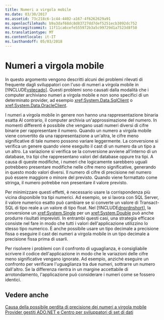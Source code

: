 ```yaml
---
title: Numeri a virgola mobile
ms.date: 03/30/2017
ms.assetid: 73c218c6-1c44-4402-a167-4f6262629a91
ms.openlocfilehash: b9a3daf68dc8d83727dd7def5251ecb3092dc752
ms.sourcegitcommit: 11f11ca6cefe555972b3a5c99729d1a7523d8f50
ms.translationtype: MT
ms.contentlocale: it-IT
ms.lasthandoff: 05/03/2018
---
```

# <a name="floating-point-numbers"></a>Numeri a virgola mobile
In questo argomento vengono descritti alcuni dei problemi rilevati di frequente dagli sviluppatori con l'uso di numeri a virgola mobile in [!INCLUDE[vstecado](../../../../includes/vstecado-md.md)]. Questi problemi sono causati dalla modalità che i computer archiviano numeri a virgola mobile e non sono specifici di un determinato provider, ad esempio <xref:System.Data.SqlClient> o <xref:System.Data.OracleClient>.  
  
 I numeri a virgola mobile in genere non hanno una rappresentazione binaria esatta Al contrario, il computer archivia un'approssimazione del numero. In momenti differenti è possibile che vengano usati numeri diversi di cifre binarie per rappresentare il numero. Quando un numero a virgola mobile viene convertito da una rappresentazione a un'altra, le cifre meno significative di tale numero possono variare leggermente. La conversione si verifica un genere quando viene eseguito il cast di un numero da un tipo a un altro. La variazione si verifica se la conversione avviene all'interno di un database, tra tipi che rappresentano valori del database oppure tra tipi. A causa di queste modifiche, i numeri che logicamente sarebbero uguali potrebbero presentare modifiche nelle cifre meno significative, generando in questo modo valori diversi. Il numero di cifre di precisione nel numero può essere maggiore o minore del previsto. Quando viene formattato come stringa, il numero potrebbe non presentare il valore previsto.  
  
 Per minimizzare questi effetti, è necessario usare la corrispondenza più vicina disponibile tra tipi numerici. Ad esempio, se si lavora con SQL Server, il valore numerico esatto può cambiare se si converte un valore di Transact-SQL di tipo reale a un valore di tipo float. Nel [!INCLUDE[dnprdnshort](../../../../includes/dnprdnshort-md.md)], la conversione un <xref:System.Single> per un <xref:System.Double> può anche produrre risultati imprevisti. In entrambi questi casi, una strategia efficace consiste nel fare in modo che tutti i valori dell'applicazione utilizzino lo stesso tipo numerico. È anche possibile usare un tipo decimale a precisione fissa o eseguire il cast dei numeri a virgola mobile in un tipo decimale a precisione fissa prima di usarli.  
  
 Per risolvere i problemi con il confronto di uguaglianza, è consigliabile scrivere il codice dell'applicazione in modo che le variazioni delle cifre meno significative vengano ignorate. Ad esempio, anziché eseguire un confronto per verificare l'uguaglianza tra due numeri, sottrarre un numero dall'altro. Se la differenza rientra in un margine accettabile di arrotondamento, l'applicazione può considerare i numeri come se fossero identici.  
  
## <a name="see-also"></a>Vedere anche  
 [Causa della possibile perdita di precisione dei numeri a virgola mobile](http://msdn.microsoft.com/library/1acb1add-ac06-4134-a2fd-aff13d8c4c15)  
 [Provider gestiti ADO.NET e Centro per sviluppatori di set di dati](http://go.microsoft.com/fwlink/?LinkId=217917)
